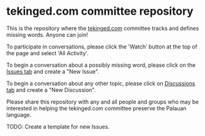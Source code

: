 # tekinged.com committee repository

This is the repository where the [tekinged.com](https://tekinged.com) committee tracks and defines missing words. Anyone can join!

To participate in conversations, please click the 'Watch' button at the top of the page and select 'All Activity'.

To begin a conversation about a possibly missing word, please click on the [Issues tab](https://github.com/tekinged/missing/issues) and create a "New Issue".

To begin a conversation about any other topic, please click on [Discussions tab](https://github.com/tekinged/missing/discussions) and create a "New Discussion".

Please share this repository with any and all people and groups who may be interested in helping the tekinged.com committee preserve the Palauan language.

TODO: Create a template for new Issues.

